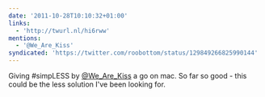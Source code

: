 ```yaml
---
date: '2011-10-28T10:10:32+01:00'
links:
  - 'http://twurl.nl/hi6rww'
mentions:
  - '@We_Are_Kiss'
syndicated: 'https://twitter.com/roobottom/status/129849266825990144'
---
```

Giving #simpLESS by [@We_Are_Kiss](https://twitter.com/@We_Are_Kiss) a go on mac. So far so good - this could be the less solution I've been looking for. 
